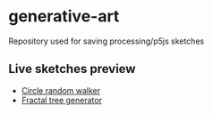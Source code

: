 # generative-art
Repository used for saving processing/p5js sketches

## Live sketches preview
* [Circle random walker](https://ljmocic.github.io/generative-art/p5/1/)
* [Fractal tree generator](https://ljmocic.github.io/generative-art/p5/2/)
